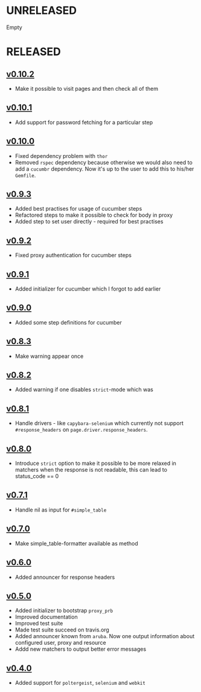 #  UNRELEASED

Empty

# RELEASED

## [v0.10.2](https://github.com/fedux-org/proxy_rb/compare/v0.10.1...v0.10.2)

* Make it possible to visit pages and then check all of them

## [v0.10.1](https://github.com/fedux-org/proxy_rb/compare/v0.10.0...v0.10.1)

* Add support for password fetching for a particular step

## [v0.10.0](https://github.com/fedux-org/proxy_rb/compare/v0.9.3...v0.10.0)

* Fixed dependency problem with `thor`
* Removed `rspec` dependency because otherwise we would also need to add a
  `cucumbr` dependency. Now it's up to the user to add this to his/her
  `Gemfile`.

## [v0.9.3](https://github.com/fedux-org/proxy_rb/compare/v0.9.2...v0.9.3)

* Added best practises for usage of cucumber steps
* Refactored steps to make it possible to check for body in proxy
* Added step to set user directly - required for best practises

## [v0.9.2](https://github.com/fedux-org/proxy_rb/compare/v0.9.1...v0.9.2)

* Fixed proxy authentication for cucumber steps

## [v0.9.1](https://github.com/fedux-org/proxy_rb/compare/v0.9.0...v0.9.1)

* Added initializer for cucumber which I forgot to add earlier

## [v0.9.0](https://github.com/fedux-org/proxy_rb/compare/v0.8.3...v0.9.0)

* Added some step definitions for cucumber

## [v0.8.3](https://github.com/fedux-org/proxy_rb/compare/v0.8.2...v0.8.3)

* Make warning appear once

## [v0.8.2](https://github.com/fedux-org/proxy_rb/compare/v0.8.1...v0.8.2)

* Added warning if one disables `strict`-mode which was 

## [v0.8.1](https://github.com/fedux-org/proxy_rb/compare/v0.8.0...v0.8.1)

* Handle drivers - like `capybara-selenium` which currently not support
  `#response_headers` on `page.driver.response_headers`.

## [v0.8.0](https://github.com/fedux-org/proxy_rb/compare/v0.7.1...v0.8.0)

* Introduce `strict` option to make it possible to be more relaxed in matchers
  when the response is not readable, this can lead to status_code == 0

## [v0.7.1](https://github.com/fedux-org/proxy_rb/compare/v0.7.0...v0.7.1)

* Handle nil as input for `#simple_table`

## [v0.7.0](https://github.com/fedux-org/proxy_rb/compare/v0.6.0...v0.7.0)

* Make simple_table-formatter available as method

## [v0.6.0](https://github.com/fedux-org/proxy_rb/compare/v0.5.0...v0.6.0)

* Added announcer for response headers

## [v0.5.0](https://github.com/fedux-org/proxy_rb/compare/v0.4.0...v0.5.0)

* Added initializer to bootstrap `proxy_prb`
* Improved documentation
* Improved test suite
* Made test suite succeed on travis.org
* Added announcer known from `aruba`. Now one output information about
  configured user, proxy and resource
* Addd new matchers to output better error messages


## [v0.4.0](https://github.com/fedux-org/proxy_rb/compare/v0.1.0...v0.4.0)

* Added support for `poltergeist`, `selenium` and `webkit`
